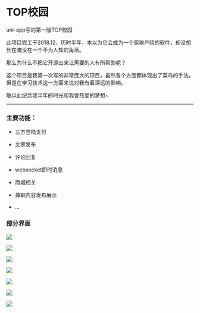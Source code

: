 # TOP校园

uni-app写的第一版TOP校园

此项目完工于2018.12，历时半年，本以为它会成为一个家喻户晓的软件，却没想到在淹没在一个不为人知的角落。

那么为什么不把它开源出来让需要的人有所帮助呢？

这个项目是我第一次写的非常庞大的项目，虽然各个方面都体现出了菜鸟的手法，但是在学习技术这一方面来说对我有着深远的影响。

敬以此纪念我半年的时光和我曾热爱的梦想~

------



### 主要功能：

- 三方登陆支付

- 文章发布
- 评论回复
- websocket即时消息
- 商城相关
- 兼职内容发布展示

- ...

### 部分界面

![](https://cdn.nlark.com/yuque/0/2020/png/1445489/1600170591211-assets/web-upload/282754e7-201d-4cb2-9e73-1a28aff5a7d2.png)

![](https://cdn.nlark.com/yuque/0/2020/png/1445489/1600170591045-assets/web-upload/3eca94b5-93a3-4f39-8279-25c33b62fe78.png)

![](https://cdn.nlark.com/yuque/0/2020/png/1445489/1600170591416-assets/web-upload/39a058bf-4d08-4709-97a8-321e1cb7b45f.png)

![](https://cdn.nlark.com/yuque/0/2020/png/1445489/1600170593244-assets/web-upload/b867ec28-ff37-4120-b010-e43cd51a2cc7.png)

![](https://cdn.nlark.com/yuque/0/2020/png/1445489/1600170592922-assets/web-upload/adbf18f1-847c-4013-8b7e-b886e0e88af3.png)

![](https://cdn.nlark.com/yuque/0/2020/png/1445489/1600170591843-assets/web-upload/41a3223f-aafb-43b9-aa43-748e48efc0e1.png)

![](https://cdn.nlark.com/yuque/0/2020/png/1445489/1600170590794-assets/web-upload/25459de0-f29a-4fbe-9192-e41f3171c31e.png)
